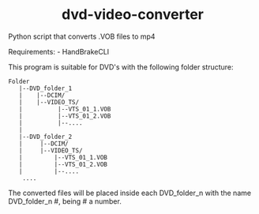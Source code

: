<h1 align="center">dvd-video-converter</h1>

Python script that converts .VOB files to mp4

Requirements:
        - HandBrakeCLI

This program is suitable for DVD's with the following folder structure:

    Folder
       |--DVD_folder_1
       |    |--DCIM/
       |    |--VIDEO_TS/
       |          |--VTS_01_1.VOB
       |          |--VTS_01_2.VOB
       |          |--....
       |
       |--DVD_folder_2
       |     |--DCIM/
       |     |--VIDEO_TS/
       |         |--VTS_01_1.VOB
       |         |--VTS_01_2.VOB
       |         |--....
        ....

The converted files will be placed inside each DVD_folder_n with the name DVD_folder_n #, being # a number.